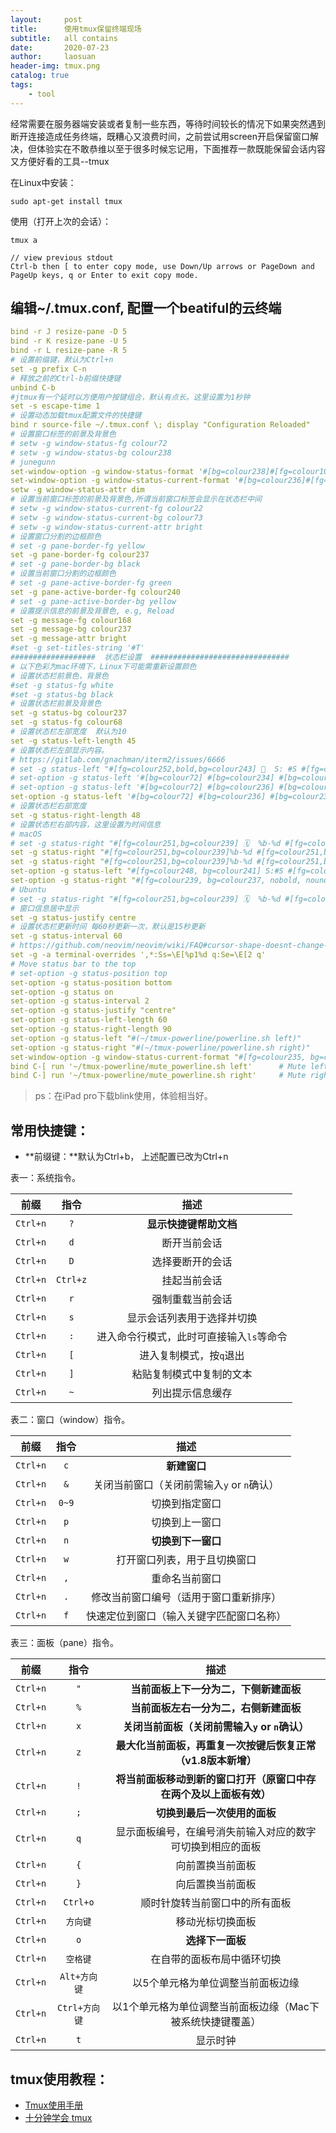 ```yaml
---
layout:     post
title:      使用tmux保留终端现场
subtitle:   all contains
date:       2020-07-23
author:     laosuan
header-img: tmux.png
catalog: true
tags:
    - tool
---
```


经常需要在服务器端安装或者复制一些东西，等待时间较长的情况下如果突然遇到断开连接造成任务终端，既糟心又浪费时间，之前尝试用screen开启保留窗口解决，但体验实在不敢恭维以至于很多时候忘记用，下面推荐一款既能保留会话内容又方便好看的工具--tmux

在Linux中安装：
```
sudo apt-get install tmux
```

使用（打开上次的会话）：
```
tmux a

// view previous stdout
Ctrl-b then [ to enter copy mode, use Down/Up arrows or PageDown and PageUp keys, q or Enter to exit copy mode.
```

## 编辑~/.tmux.conf, 配置一个beatiful的云终端

```yml
bind -r J resize-pane -D 5
bind -r K resize-pane -U 5
bind -r L resize-pane -R 5
# 设置前缀键，默认为Ctrl+n
set -g prefix C-n
# 释放之前的Ctrl-b前缀快捷键
unbind C-b
#jtmux有一个延时以方便用户按键组合，默认有点长。这里设置为1秒钟
set -s escape-time 1
# 设置动态加载tmux配置文件的快捷键
bind r source-file ~/.tmux.conf \; display "Configuration Reloaded"
# 设置窗口标签的前景及背景色
# setw -g window-status-fg colour72
# setw -g window-status-bg colour238
# junegunn
set-window-option -g window-status-format '#[bg=colour238]#[fg=colour107] #I #[bg=colour239]#[fg=colour110] #[bg=colour240]#W#[bg=colour239]#[fg=colour195]#F#[bg=colour238] '
set-window-option -g window-status-current-format '#[bg=colour236]#[fg=colour215,bold] #I:#[bg=colour235]#[fg=colour167] #[bg=colour234]#W#[bg=colour235]#[fg=colour195]#F#[bg=colour236] '
setw -g window-status-attr dim
# 设置当前窗口标签的前景及背景色,所谓当前窗口标签会显示在状态栏中间
# setw -g window-status-current-fg colour22
# setw -g window-status-current-bg colour73
# setw -g window-status-current-attr bright
# 设置窗口分割的边框颜色
# set -g pane-border-fg yellow
set -g pane-border-fg colour237
# set -g pane-border-bg black
# 设置当前窗口分割的边框颜色
# set -g pane-active-border-fg green
set -g pane-active-border-fg colour240
# set -g pane-active-border-bg yellow
# 设置提示信息的前景及背景色, e.g, Reload
set -g message-fg colour168
set -g message-bg colour237
set -g message-attr bright
#set -g set-titles-string '#T'
###################  状态栏设置  ###############################
# 以下色彩为mac环境下，Linux下可能需重新设置颜色
# 设置状态栏前景色，背景色
#set -g status-fg white
#set -g status-bg black
# 设置状态栏前景及背景色
set -g status-bg colour237
set -g status-fg colour68
# 设置状态栏左部宽度  默认为10
set -g status-left-length 45
# 设置状态栏左部显示内容。
# https://gitlab.com/gnachman/iterm2/issues/6666
# set -g status-left "#[fg=colour252,bold,bg=colour243] 🌺  S: #S #[fg=colour250,bg=colour239] 🏵  W: #I #[fg=yellow,bg=colour237] ☘ #[fg=colour250,bg=colour237] P: #P#[default]"
# set-option -g status-left '#[bg=colour72] #[bg=colour234] #[bg=colour235] #[bg=colour236]#[fg=colour185,bg=colour238] 🌺  S:#S #[fg=colour251,bg=colour239] 💻  #h '
# set-option -g status-left '#[bg=colour72] #[bg=colour236] #[bg=colour237]#[fg=colour185,bg=colour238] 🌺  S:#S #[fg=colour251,bg=colour239] 💻  #h '
set-option -g status-left '#[bg=colour72] #[bg=colour236] #[bg=colour237]#[fg=colour185,bg=colour238]  S:#S #[fg=colour251,bg=colour239] h:#h '
# 设置状态栏右部宽度
set -g status-right-length 48
# 设置状态栏右部内容，这里设置为时间信息
# macOS
# set -g status-right "#[fg=colour251,bg=colour239] 🗓  %b-%d #[fg=colour251,bg=colour238] ⏱  %R #[fg=colour251,bg=colour237] 🐳  #(ifconfig | grep 'inet.*netmask.*broadcast' | awk '{print $2}') #[bg=colour236] #[bg=colour235] #[bg=colour72] "
set -g status-right "#[fg=colour251,bg=colour239]%b-%d #[fg=colour251,bg=colour238] %R #[fg=colour251,bg=colour237] #(ifconfig | grep 'inet.*netmask.*broadcast' | awk '{print $2}') #[bg=colour236] #[bg=colour235] #[bg=colour72] "
set -g status-right "#[fg=colour251,bg=colour239]%b-%d #[fg=colour251,bg=colour238] %R #[fg=colour251,bg=colour237] #(ifconfig | grep 'inet.*netmask.*broadcast' | awk '{print $2}') #[bg=colour236] #[bg=colour235] #[bg=colour72] "
set-option -g status-left "#[fg=colour248, bg=colour241] S:#S #[fg=colour241, bg=colour237, nobold, noitalics, nounderscore]"
set-option -g status-right "#[fg=colour239, bg=colour237, nobold, nounderscore, noitalics]#[fg=colour246,bg=colour239] %Y-%m-%d  %H:%M #[fg=colour248, bg=colour239, nobold, noitalics, nounderscore]#[fg=colour237, bg=colour248] #(ifconfig | grep 'inet.*netmask.*broadcast' | awk '{print $2}') "
# Ubuntu
# set -g status-right "#[fg=colour251,bg=colour239] 🗓  %b-%d #[fg=colour251,bg=colour238] ⏱  %R #[fg=colour251,bg=colour237] 🐳  #(ifconfig | grep 'inet addr:192' | cut -d: -f2 | awk '{print $1}') #[bg=colour236] #[bg=colour72] "
# 窗口信息居中显示
set -g status-justify centre
# 设置状态栏更新时间 每60秒更新一次，默认是15秒更新
set -g status-interval 60
# https://github.com/neovim/neovim/wiki/FAQ#cursor-shape-doesnt-change-in-tmux
set -g -a terminal-overrides ',*:Ss=\E[%p1%d q:Se=\E[2 q'
# Move status bar to the top
# set-option -g status-position top
set-option -g status-position bottom
set-option -g status on
set-option -g status-interval 2
set-option -g status-justify "centre"
set-option -g status-left-length 60
set-option -g status-right-length 90
set-option -g status-left "#(~/tmux-powerline/powerline.sh left)"
set-option -g status-right "#(~/tmux-powerline/powerline.sh right)"
set-window-option -g window-status-current-format "#[fg=colour235, bg=colour27]⮀#[fg=colour255, bg=colour27] #I ⮁ #W #[fg=colour27, bg=colour235]⮀"
bind C-[ run '~/tmux-powerline/mute_powerline.sh left'		# Mute left statusbar.
bind C-] run '~/tmux-powerline/mute_powerline.sh right'		# Mute right statusbar.
```

>ps：在iPad pro下载blink使用，体验相当好。
## 常用快捷键：
- **前缀键：**默认为Ctrl+b， 上述配置已改为Ctrl+n

表一：系统指令。

|   前缀   |   指令   |                   描述                   |
| :------: | :------: | :--------------------------------------: |
| `Ctrl+n` |   `?`    |          **显示快捷键帮助文档**          |
| `Ctrl+n` |   `d`    |               断开当前会话               |
| `Ctrl+n` |   `D`    |             选择要断开的会话             |
| `Ctrl+n` | `Ctrl+z` |               挂起当前会话               |
| `Ctrl+n` |   `r`    |             强制重载当前会话             |
| `Ctrl+n` |   `s`    |        显示会话列表用于选择并切换        |
| `Ctrl+n` |   `:`    | 进入命令行模式，此时可直接输入`ls`等命令 |
| `Ctrl+n` |   `[`    |         进入复制模式，按`q`退出          |
| `Ctrl+n` |   `]`    |         粘贴复制模式中复制的文本         |
| `Ctrl+n` |   `~`    |             列出提示信息缓存             |

表二：窗口（window）指令。

|   前缀   | 指令  |                    描述                    |
| :------: | :---: | :----------------------------------------: |
| `Ctrl+n` |  `c`  |                **新建窗口**                |
| `Ctrl+n` |  `&`  | 关闭当前窗口（关闭前需输入`y` or `n`确认） |
| `Ctrl+n` | `0~9` |               切换到指定窗口               |
| `Ctrl+n` |  `p`  |               切换到上一窗口               |
| `Ctrl+n` |  `n`  |             **切换到下一窗口**             |
| `Ctrl+n` |  `w`  |        打开窗口列表，用于且切换窗口        |
| `Ctrl+n` |  `,`  |               重命名当前窗口               |
| `Ctrl+n` |  `.`  |   修改当前窗口编号（适用于窗口重新排序）   |
| `Ctrl+n` |  `f`  |  快速定位到窗口（输入关键字匹配窗口名称）  |

表三：面板（pane）指令。

|   前缀   |     指令      |                             描述                             |
| :------: | :-----------: | :----------------------------------------------------------: |
| `Ctrl+n` |      `"`      |            **当前面板上下一分为二，下侧新建面板**            |
| `Ctrl+n` |      `%`      |            **当前面板左右一分为二，右侧新建面板**            |
| `Ctrl+n` |      `x`      |        **关闭当前面板（关闭前需输入`y` or `n`确认）**        |
| `Ctrl+n` |      `z`      | **最大化当前面板，再重复一次按键后恢复正常（v1.8版本新增）** |
| `Ctrl+n` |      `!`      | **将当前面板移动到新的窗口打开（原窗口中存在两个及以上面板有效）** |
| `Ctrl+n` |      `;`      |                 **切换到最后一次使用的面板**                 |
| `Ctrl+n` |      `q`      |  显示面板编号，在编号消失前输入对应的数字可切换到相应的面板  |
| `Ctrl+n` |      `{`      |                       向前置换当前面板                       |
| `Ctrl+n` |      `}`      |                       向后置换当前面板                       |
| `Ctrl+n` |   `Ctrl+o`    |                顺时针旋转当前窗口中的所有面板                |
| `Ctrl+n` |   `方向键`    |                       移动光标切换面板                       |
| `Ctrl+n` |      `o`      |                       **选择下一面板**                       |
| `Ctrl+n` |   `空格键`    |                  在自带的面板布局中循环切换                  |
| `Ctrl+n` | `Alt+方向键`  |              以5个单元格为单位调整当前面板边缘               |
| `Ctrl+n` | `Ctrl+方向键` |  以1个单元格为单位调整当前面板边缘（Mac下被系统快捷键覆盖）  |
| `Ctrl+n` |      `t`      |                           显示时钟                           |

## tmux使用教程：

- [Tmux使用手册](http://louiszhai.github.io/2017/09/30/tmux/)
- [十分钟学会 tmux](https://www.cnblogs.com/kaiye/p/6275207.html/)